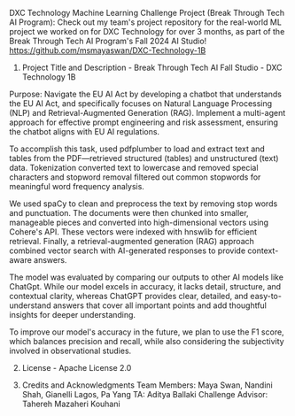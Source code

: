 DXC Technology Machine Learning Challenge Project (Break Through Tech AI Program): Check out my team's project repository for the real-world ML project we worked on for DXC Technology for over 3 months, as part of the Break Through Tech AI Program's Fall 2024 AI Studio! https://github.com/msmayaswan/DXC-Technology-1B

1. Project Title and Description - Break Through Tech AI Fall Studio - DXC Technology 1B

Purpose: 
  Navigate the EU AI Act by developing a chatbot that understands the EU AI Act, and specifically focuses on Natural Language Processing (NLP) and Retrieval-Augmented Generation (RAG). 
  Implement a multi-agent approach for effective prompt engineering and risk assessment, ensuring the chatbot aligns with EU AI regulations.

  To accomplish this task, used pdfplumber to load and extract text and tables from the PDF—retrieved structured (tables) and unstructured (text) data.
  Tokenization converted text to lowercase and removed special characters and stopword removal filtered out common stopwords for meaningful word frequency analysis.

  We used spaCy to clean and preprocess the text by removing stop words and punctuation. The documents were then chunked into smaller, manageable pieces and converted
  into high-dimensional vectors using Cohere's API. These vectors were indexed with hnswlib for efficient retrieval. Finally, a retrieval-augmented generation (RAG)
  approach combined vector search with AI-generated responses to provide context-aware answers.

  The model was evaluated by comparing our outputs to other AI models like ChatGpt. While our model excels in accuracy, it lacks detail, structure, and contextual clarity,
  whereas ChatGPT provides clear, detailed, and easy-to-understand answers that cover all important points and add thoughtful insights for deeper understanding.

  To improve our model's accuracy in the future, we plan to use the F1 score, which balances precision and recall, while also considering the subjectivity involved in observational studies.


2. License - Apache License 2.0

3. Credits and Acknowledgments
   Team Members: Maya Swan, Nandini Shah, Gianelli Lagos, Pa Yang
   TA: Aditya Ballaki
   Challenge Advisor: Tahereh Mazaheri Kouhani
